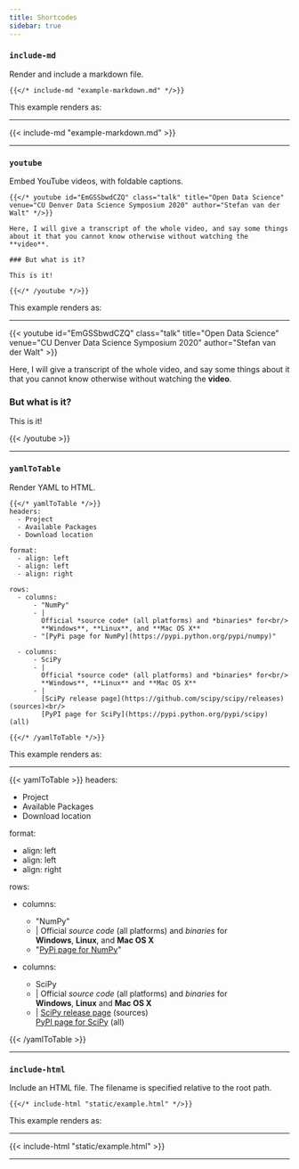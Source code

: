 ```yaml
---
title: Shortcodes
sidebar: true
---
```


### `include-md`

Render and include a markdown file.
```
{{</* include-md "example-markdown.md" */>}}
```
This example renders as:
___
{{< include-md "example-markdown.md" >}}
___
### `youtube`

Embed YouTube videos, with foldable captions.
```
{{</* youtube id="EmGSSbwdCZQ" class="talk" title="Open Data Science" venue="CU Denver Data Science Symposium 2020" author="Stefan van der Walt" */>}}

Here, I will give a transcript of the whole video, and say some things about it that you cannot know otherwise without watching the **video**.

### But what is it?

This is it!

{{</* /youtube */>}}
```
This example renders as:
___
{{< youtube id="EmGSSbwdCZQ" class="talk" title="Open Data Science" venue="CU Denver Data Science Symposium 2020" author="Stefan van der Walt" >}}

Here, I will give a transcript of the whole video, and say some things about it that you cannot know otherwise without watching the **video**.

### But what is it?

This is it!

{{< /youtube >}}
___
### `yamlToTable`

Render YAML to HTML.
```
{{</* yamlToTable */>}}
headers:
  - Project
  - Available Packages
  - Download location

format:
  - align: left
  - align: left
  - align: right

rows:
  - columns:
      - "NumPy"
      - |
        Official *source code* (all platforms) and *binaries* for<br/>
        **Windows**, **Linux**, and **Mac OS X**
      - "[PyPi page for NumPy](https://pypi.python.org/pypi/numpy)"

  - columns:
      - SciPy
      - |
        Official *source code* (all platforms) and *binaries* for<br/>
        **Windows**, **Linux** and **Mac OS X**
      - |
        [SciPy release page](https://github.com/scipy/scipy/releases) (sources)<br/>
        [PyPI page for SciPy](https://pypi.python.org/pypi/scipy) (all)

{{</* /yamlToTable */>}}
```
This example renders as:
___
{{< yamlToTable >}}
headers:
  - Project
  - Available Packages
  - Download location

format:
  - align: left
  - align: left
  - align: right

rows:
  - columns:
      - "NumPy"
      - |
        Official *source code* (all platforms) and *binaries* for<br/>
        **Windows**, **Linux**, and **Mac OS X**
      - "[PyPi page for NumPy](https://pypi.python.org/pypi/numpy)"

  - columns:
      - SciPy
      - |
        Official *source code* (all platforms) and *binaries* for<br/>
        **Windows**, **Linux** and **Mac OS X**
      - |
        [SciPy release page](https://github.com/scipy/scipy/releases) (sources)<br/>
        [PyPI page for SciPy](https://pypi.python.org/pypi/scipy) (all)

{{< /yamlToTable >}}
___
### `include-html`

Include an HTML file. The filename is specified relative to the root path.
```
{{</* include-html "static/example.html" */>}}
```
This example renders as:
___
{{< include-html "static/example.html" >}}
___
